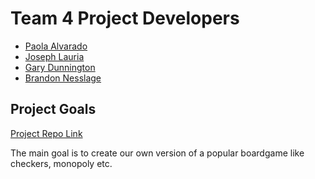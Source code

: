 # Team 4 Project Developers

+ [Paola Alvarado](https://github.com/polly-rado)
+ [Joseph Lauria](https://github.com/josephl17)
+ [Gary Dunnington]()
+ [Brandon Nesslage](https://github.com/Star-tide)


## Project Goals
[Project Repo Link](https://github.com/Star-tide/board-game.git)

The main goal is to create our own version of a popular boardgame like checkers, monopoly etc.
